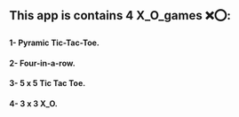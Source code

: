 ## This app is contains 4 X_O_games ❌⭕:
#### 1- Pyramic Tic-Tac-Toe.
#### 2- Four-in-a-row.
#### 3- 5 x 5 Tic Tac Toe.
#### 4- 3 x 3  X_O. 
